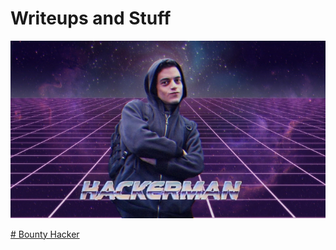 # **Writeups and Stuff**

![banner](docs/assets/images/fetchimage.jpg)

[# Bounty Hacker](docs/bounty-hacker.md)
